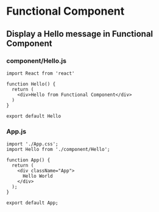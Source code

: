 # Functional Component
## Display a Hello message in Functional Component

### component/Hello.js
```
import React from 'react'

function Hello() {
  return (
    <div>Hello from Functional Component</div>
  )
}

export default Hello
```

### App.js
```
import './App.css';
import Hello from './component/Hello';

function App() {
  return (
    <div className="App">
      Hello World
    </div>
  );
}

export default App;
```
